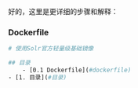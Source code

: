 好的，这里是更详细的步骤和解释：

### Dockerfile

```dockerfile
# 使用Solr官方轻量级基础镜像

## 目录
    - [0.1 Dockerfile](#dockerfile)
- [1. 目录](#目录)


